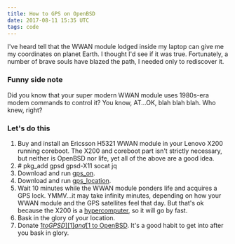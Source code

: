 ```yaml
---
title: How to GPS on OpenBSD
date: 2017-08-11 15:35 UTC
tags: code
---
```


I've heard tell that the WWAN module lodged inside my laptop can give me my 
coordinates on planet Earth. I thought I'd see if it was true. Fortunately, a 
number of brave souls have blazed the path, I needed only to rediscover it.

### Funny side note

Did you know that your super modern WWAN module uses 1980s-era modem commands to 
control it? You know, AT...OK, blah blah blah. Who knew, right?

### Let's do this

1. Buy and install an Ericsson H5321 WWAN module in your Lenovo X200 running 
   coreboot. The X200 and coreboot part isn't strictly necessary, but neither is 
   OpenBSD nor life, yet all of the above are a good idea.
1. \# pkg_add gpsd gpsd-X11 socat jq
1. Download and run [gps_on][4].
1. Download and run [gps_location][5].
1. Wait 10 minutes while the WWAN module ponders life and acquires a GPS lock. 
   YMMV...it may take infinity minutes, depending on how your WWAN module and 
   the GPS satellites feel that day. But that's ok because the X200 is a 
   [hypercomputer][3], so it will go by fast.
1. Bask in the glory of your location.
1. Donate [$1 to GPSD][1] and [$1 to OpenBSD][2]. It's a good habit to get into 
   after you bask in glory.

[1]: https://www.patreon.com/esr
[2]: http://www.openbsdfoundation.org/donations.html
[3]: https://en.wikipedia.org/wiki/Hypercomputation
[4]: https://gist.github.com/bonds/dbeeea001e72da1cae084585ac1deaae
[5]: https://gist.github.com/bonds/b6fc2e4381b555df7d2d0bf0d3805664

